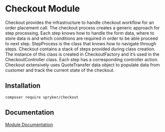 # Checkout Module

Checkout provides the infrastructure to handle checkout workflow for an order placement call. The checkout process creates a generic approach for step processing. Each step knows how to handle the form data, where to store data is and which conditions are required in order to be able proceed to next step.
StepProcess is the class that knows how to navigate through steps. Checkout contains a stack of steps provided during class creation. The instance of this class is created in CheckoutFactory and it’s used in the CheckoutController class. Each step has a corresponding controller action. Checkout extensively uses QuoteTransfer data object to populate data from customer and track the current state of the checkout.

## Installation

```
composer require spryker/checkout
```

## Documentation

[Module Documentation](http://academy.spryker.com/developing_with_spryker/module_guide/checkout_process/checkout/checkout.html)
